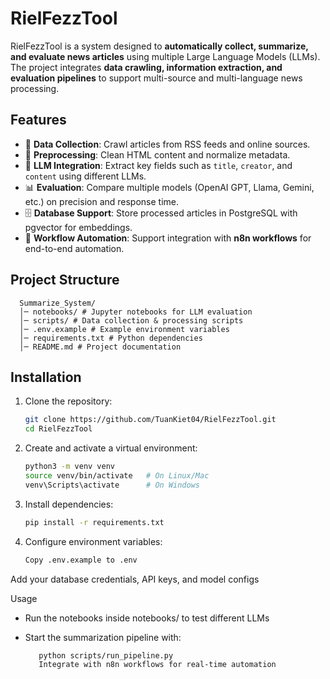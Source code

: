 # RielFezzTool

RielFezzTool is a system designed to **automatically collect, summarize, and evaluate news articles** using multiple Large Language Models (LLMs).  
The project integrates **data crawling, information extraction, and evaluation pipelines** to support multi-source and multi-language news processing.

## Features
- 🔎 **Data Collection**: Crawl articles from RSS feeds and online sources.  
- 🧹 **Preprocessing**: Clean HTML content and normalize metadata.  
- 🤖 **LLM Integration**: Extract key fields such as `title`, `creator`, and `content` using different LLMs.  
- 📊 **Evaluation**: Compare multiple models (OpenAI GPT, Llama, Gemini, etc.) on precision and response time.  
- 🗄️ **Database Support**: Store processed articles in PostgreSQL with pgvector for embeddings.  
- 🔄 **Workflow Automation**: Support integration with **n8n workflows** for end-to-end automation.  

## Project Structure
      Summarize_System/
      │─ notebooks/ # Jupyter notebooks for LLM evaluation
      │─ scripts/ # Data collection & processing scripts
      │─ .env.example # Example environment variables
      │─ requirements.txt # Python dependencies
      │─ README.md # Project documentation


## Installation
1. Clone the repository:
   ```bash
   git clone https://github.com/TuanKiet04/RielFezzTool.git
   cd RielFezzTool

2. Create and activate a virtual environment:
   ```bash
   python3 -m venv venv
   source venv/bin/activate   # On Linux/Mac
   venv\Scripts\activate      # On Windows

3. Install dependencies:
   ```bash
   pip install -r requirements.txt

4. Configure environment variables:
   ```bash
   Copy .env.example to .env

Add your database credentials, API keys, and model configs

Usage
- Run the notebooks inside notebooks/ to test different LLMs

- Start the summarization pipeline with:
   ```bash
      python scripts/run_pipeline.py
      Integrate with n8n workflows for real-time automation

